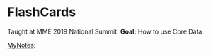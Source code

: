 # FlashCards

Taught at MME 2019 National Summit:
**Goal:** How to use Core Data.


[MyNotes](https://docs.google.com/document/d/1YXyafNk6zpz-DBA_IPexeaD04wR8KJoWMEjwrx6oSz4/edit?usp=sharing): 
